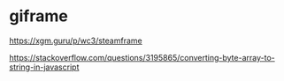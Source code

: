 # giframe

https://xgm.guru/p/wc3/steamframe


https://stackoverflow.com/questions/3195865/converting-byte-array-to-string-in-javascript